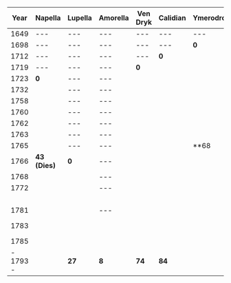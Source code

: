| Year | Napella | Lupella | Amorella | Ven Dryk | Calidian | Ymerodrol | Fenian | Circe | Lucius | **Mazikeen** | **Bismuth** | **Jasper** | **Duska** | **Alfread** | **Rolbam** | **Seram** | **Malkath** | **Stronvan** |
| ---- | ---- | ---- | ---- | ---- | ---- | ---- | ---- | ---- | ---- | ---- | ---- | ---- | ---- | ---- | ---- | ---- | ---- | ---- |
| 1649 | --- | --- | --- | --- | --- | --- | --- | --- | --- | --- | --- | --- | 0 | --- | --- | --- | --- | --- |
| 1698 | --- | --- | --- | --- | --- | **0** | --- | --- | --- | --- | --- | --- |  |  |  |  |  |  |
| 1712 | --- | --- | --- | --- | **0** |  | --- | --- | --- | --- | --- | --- |  |  |  |  |  |  |
| 1719 | --- | --- | --- | **0** |  |  | --- | --- | --- | --- | --- | --- |  |  |  |  |  |  |
| 1723 | **0** | --- | --- |  |  |  | --- | --- | --- | --- | --- | --- |  |  |  |  |  |  |
| 1732 |  | --- | --- |  |  |  | --- | --- | **0** | --- | --- | --- |  |  |  |  |  |  |
| 1758 |  | --- | --- |  |  |  | --- | **0** |  | --- | --- | --- |  |  |  |  |  |  |
| 1760 |  | --- | --- |  |  |  | --- |  |  | **0** | --- | --- |  |  |  |  |  |  |
| 1762 |  | --- | --- |  |  |  | --- |  |  |  | --- | --- |  |  |  |  |  |  |
| 1763 |  | --- | --- |  |  |  | **0** |  |  |  | --- | --- |  |  |  |  |  |  |
| 1765 |  | --- | --- |  |  | **68 |  |  |  |  | --- | --- |  |  |  |  |  |  |
| 1766 | **43 (Dies)** | **0** | --- |  |  |  |  |  |  |  | --- | --- |  |  |  |  |  |  |
| 1768 |  |  | --- |  |  |  |  |  |  |  | **0** | **0** |  |  |  |  |  |  |
| 1772 |  |  | --- |  |  |  |  |  |  |  |  |  |  |  |  |  |  |  |
|  |  |  |  |  |  |  |  |  |  |  |  |  |  | **0** |  |  |  |  |
| 1781 |  |  | --- |  |  |  |  |  |  |  |  |  |  |  |  |  |  |  |
| 1783 |  |  |  |  |  |  |  |  | **51 (Dies)** |  |  |  |  |  |  |  |  |  |
| 1785 |  |  |  |  |  |  |  |  |  |  |  |  |  |  |  |  |  |  |
| - 1793 - |  | **27** | **8** | **74** | **84** |  | **30** | **35** |  | **33** | **25** | **25** | **144** | **13** |  |  |  |  |
